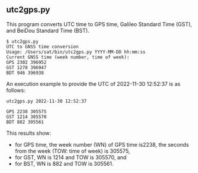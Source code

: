 ## utc2gps.py

This program converts UTC time to GPS time, Galileo Standard Time (GST), and BeiDou Standard Time (BST).

```
$ utc2gps.py
UTC to GNSS time conversion
Usage: /Users/sat/bin/utc2gps.py YYYY-MM-DD hh:mm:ss
Current GNSS time (week number, time of week):
GPS 2302 396952
GST 1278 396947
BDT 946 396938
```

An execution example to provide the UTC of 2022-11-30 12:52:37 is as follows:

```
utc2gps.py 2022-11-30 12:52:37

GPS 2238 305575
GST 1214 305570
BDT 882 305561
```

This results show:

- for GPS time, the week number (WN) of GPS time is2238, the seconds from the week (TOW: time of week) is 305575,
- for GST, WN is 1214 and TOW is 305570, and
- for BST, WN is 882 and TOW is 305561.
